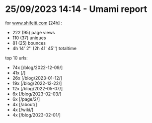 # 25/09/2023 14:14 - Umami report
for www.shifeiti.com [24h] :

 - 222 (95) page views
 - 110 (37) uniques
 - 81 (25) bounces
 - 4h 14' 2'' (2h 41' 45'') totaltime


top 10 urls:
 - 74x [/blog/2022-12-09/]
 - 41x [/]
 - 26x [/blog/2023-01-12/]
 - 19x [/blog/2022-12-22/]
 - 12x [/blog/2022-05-07/]
 - 6x [/blog/2023-02-03/]
 - 6x [/page/2/]
 - 4x [/about/]
 - 4x [/wiki/]
 - 4x [/blog/2023-02-01/]


